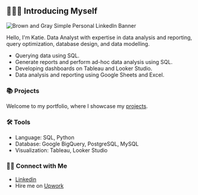 ## 🙋🏻‍♀️ Introducing Myself

![Brown and Gray Simple Personal LinkedIn Banner]([https://github.com/Salvatore-Rocha/private_salvatore/blob/main/Images/HeaderGTHB.png])

Hello, I'm Katie. Data Analyst with expertise in data analysis and reporting, query optimization, database design, and data modelling. 

- Querying data using SQL.
- Generate reports and perform ad-hoc data analysis using SQL.
- Developing dashboards on Tableau and Looker Studio.
- Data analysis and reporting using Google Sheets and Excel.

### 📚 Projects

Welcome to my portfolio, where I showcase my [projects](https://github.com/katiehuangx/Portfolio-Guide/blob/main/README.md).

### 🛠️ Tools

- Language: SQL, Python
- Database: Google BigQuery, PostgreSQL, MySQL
- Visualization: Tableau, Looker Studio

### 👋🏻 Connect with Me

- [Linkedin](https://www.linkedin.com/in/katiehuangx/)
- Hire me on [Upwork](https://www.upwork.com/freelancers/~016ea4ffe7d7d64c1d)
